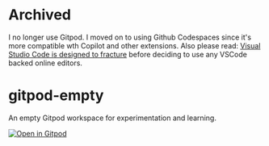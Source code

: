 # Archived

I no longer use Gitpod. I moved on to using Github Codespaces since it's more compatible wth Copilot and other extensions.
Also please read: [Visual Studio Code is designed to fracture](https://ghuntley.com/fracture/) before deciding to use any VSCode backed online editors.


# gitpod-empty
An empty Gitpod workspace for experimentation and learning.

[![Open in Gitpod](https://gitpod.io/button/open-in-gitpod.svg)](https://gitpod.io/#https://github.com/fulayfel/gitpod-empty)
